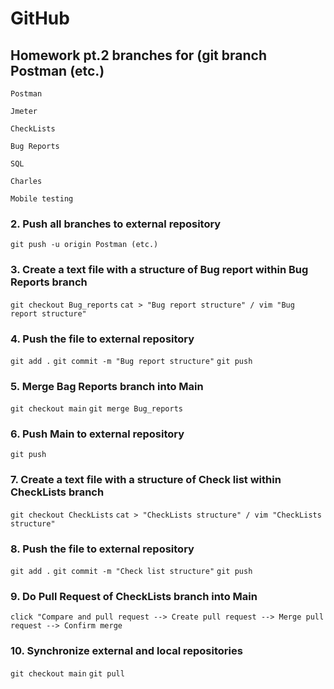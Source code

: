 # GitHub

## Homework pt.2 branches for (git branch Postman (etc.)

`Postman`

`Jmeter`

`CheckLists`

`Bug Reports`

`SQL`

`Charles`

`Mobile testing`

### 2. Push all branches to external repository

`git push -u origin Postman (etc.)`

### 3. Create a text file with a structure of Bug report within Bug Reports branch

`git checkout Bug_reports`
`cat > "Bug report structure" / vim "Bug report structure"`

### 4. Push the file to external repository

`git add .`
`git commit -m "Bug report structure"`
`git push`

### 5. Merge Bag Reports branch into Main

`git checkout main`
`git merge Bug_reports`

### 6. Push Main to external repository

`git push`

### 7. Create a text file with a structure of Check list within CheckLists branch

`git checkout CheckLists`
`cat > "CheckLists structure" / vim "CheckLists structure"`

### 8. Push the file to external repository

`git add .`
`git commit -m "Check list structure"`
`git push`

### 9. Do Pull Request of CheckLists branch into Main

`click "Compare and pull request --> Create pull request --> Merge pull request --> Confirm merge`

### 10. Synchronize external and local repositories

`git checkout main`
`git pull`
